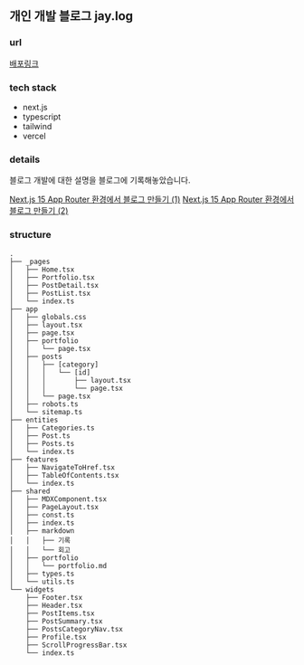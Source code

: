 ## 개인 개발 블로그 jay.log

### url

[배포링크](https://jaylog.dev)

### tech stack

- next.js
- typescript
- tailwind
- vercel

### details

블로그 개발에 대한 설명을 블로그에 기록해놓았습니다.

[Next.js 15 App Router 환경에서 블로그 만들기 (1)](https://www.jaylog.dev/posts/기록/3)
[Next.js 15 App Router 환경에서 블로그 만들기 (2)](https://www.jaylog.dev/posts/기록/4)

### structure

```
.
├── _pages
│   ├── Home.tsx
│   ├── Portfolio.tsx
│   ├── PostDetail.tsx
│   ├── PostList.tsx
│   └── index.ts
├── app
│   ├── globals.css
│   ├── layout.tsx
│   ├── page.tsx
│   ├── portfolio
│   │   └── page.tsx
│   ├── posts
│   │   ├── [category]
│   │   │   └── [id]
│   │   │       ├── layout.tsx
│   │   │       └── page.tsx
│   │   └── page.tsx
│   ├── robots.ts
│   └── sitemap.ts
├── entities
│   ├── Categories.ts
│   ├── Post.ts
│   ├── Posts.ts
│   └── index.ts
├── features
│   ├── NavigateToHref.tsx
│   ├── TableOfContents.tsx
│   └── index.ts
├── shared
│   ├── MDXComponent.tsx
│   ├── PageLayout.tsx
│   ├── const.ts
│   ├── index.ts
│   ├── markdown
│   │   ├── 기록
│   │   └── 회고
│   ├── portfolio
│   │   └── portfolio.md
│   ├── types.ts
│   └── utils.ts
└── widgets
    ├── Footer.tsx
    ├── Header.tsx
    ├── PostItems.tsx
    ├── PostSummary.tsx
    ├── PostsCategoryNav.tsx
    ├── Profile.tsx
    ├── ScrollProgressBar.tsx
    └── index.ts
```
